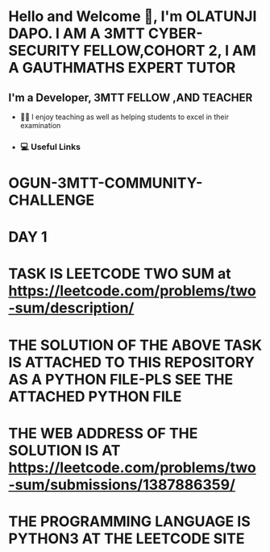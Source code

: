 # Hello and Welcome 👋, I'm OLATUNJI DAPO. I AM A 3MTT CYBER-SECURITY FELLOW,COHORT 2, I AM A GAUTHMATHS EXPERT TUTOR
## I'm a Developer, 3MTT FELLOW ,AND TEACHER

- 👨‍🏫 I enjoy teaching  as well as helping students to excel in their examination
- ### 💻 Useful Links


# OGUN-3MTT-COMMUNITY-CHALLENGE
# DAY 1
# TASK IS LEETCODE TWO SUM at https://leetcode.com/problems/two-sum/description/

# THE SOLUTION OF THE ABOVE TASK IS ATTACHED TO THIS REPOSITORY AS A PYTHON FILE-PLS SEE THE ATTACHED PYTHON FILE

# THE WEB ADDRESS  OF THE SOLUTION IS AT https://leetcode.com/problems/two-sum/submissions/1387886359/
# THE PROGRAMMING LANGUAGE IS PYTHON3 AT THE LEETCODE SITE



